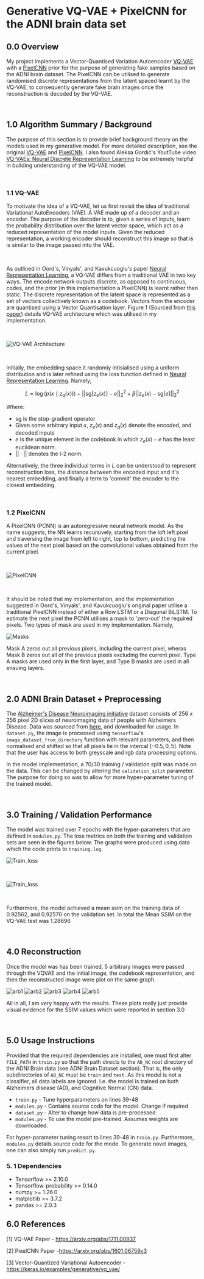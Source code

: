 # Generative VQ-VAE + PixelCNN for the ADNI brain data set

## 0.0 Overview
My project implements a Vector-Quantised Variation Autoencoder [VQ-VAE](https://arxiv.org/abs/1711.00937) with a 
[PixelCNN](https://arxiv.org/abs/1601.06759v3) prior for the purpose of generating fake samples based on the ADNI 
brain dataset. The PixelCNN can be utilised to generate randomised discrete representations from the latent spaced
learnt by the VQ-VAE, to consequently generate fake brain images once the reconstruction is decoded by the VQ-VAE. 

<br/>

## 1.0 Algorithm Summary / Background

The purpose of this section is to provide brief background theory on the models used in my generative model. For more 
detailed description, see the original [VQ-VAE](https://arxiv.org/abs/1711.00937) and [PixelCNN](https://arxiv.org/abs/1601.06759v3).
I also found Aleksa Gordić's YoutTube video [VQ-VAEs: Neural Discrete Representation Learning](https://youtu.be/VZFVUrYcig0?si=WxpLWRl29EnONKiI)
to be extremely helpful in building understanding of the VQ-VAE model. 
 
<br>

### 1.1 VQ-VAE
To motivate the idea of a VQ-VAE, let us first revisit the idea of traditional Variational AutoEncoders (VAE). A VAE 
made up of a decoder and an encoder. The purpose of the decoder is to, given a series of inputs, learn the probability 
distribution over the latent vector space, which act as a reduced representation of the model inputs. Given the reduced 
representation, a working encoder should reconstruct this image so that is is similar to the image passed into the VAE. 

<br/>
  
As outlined in Oord's, Vinyals', and Kavukcuoglu's paper [Neural Representation Learning](https://arxiv.org/abs/1711.00937),
a VQ-VAE differs from a traditional VAE in two key ways. The encode network outputs discrete, as opposed to continuous, 
codes, and the prior (in this implementation a PixelCNN) is learnt rather than static. The discrete representation of the
latent space is represented as a set of vectors collectively known as a codebook. Vectors from the encoder are quantised
using a Vector Quantisation layer. Figure 1 (Sourced from [this paper](https://arxiv.org/abs/1711.00937)) details VQ-VAE
architecture which was utilised in my 
implementation.

<br/>

![VQ-VAE Architecture](Images/VQVAE.png)

<br/>

Initially, the embedding space it randomly intisialised using a uniform distribution and is later refined using the loss
function defined in [Neural Representation Learning](https://arxiv.org/abs/1711.00937). Namely,

$$L = \log\left( p\left( x \mid z_q\left( x\right) \right) \right) + \left| \left| \text{sg}\left[ z_e(x)\right] - e 
\right| \right|_2^2 + \beta \left|\left| z_e(x) - \text{sg}[e] \right| \right|_2^2$$

Where:
* $\text{sg}$ is the stop-gradient operator
* Given some arbitrary input $x$, $z_e(x)$ and $z_q(x)$ denote the encoded, and decoded inputs
* $e$ is the unique element in the codebook in which $z_e(x) - e$ has the least euclidean norm.
* $||\cdot||$ denotes the l-2 norm.

Alternatively, the three individual terms in $L$ can be understood to represent reconstruction loss, the distance between
the encoded input and it's nearest embedding, and finally a term to 'commit' the encoder to the closest embedding.

<br/>

### 1.2 PixelCNN

A PixelCNN (PCNN) is an autoregressive neural network model. As the name suggests, the NN learns recursively, starting
from the loft left pixel and traversing the image from left to right, top to bottom, predicting the values of the next
pixel based on the convolutional values obtained from the current pixel. 

<br/>

![PixelCNN](Images/PCNN.png)

<br/>

It should be noted that my implementation, and the implementation suggested in Oord's, Vinyals', and Kavukcuoglu's 
original paper utilise a traditional PixelCNN instead of either a Row LSTM or a Diagonal BiLSTM. To estimate the next
pixel the PCNN utilises a mask to 'zero-out' the required pixels. Two types of mask are used in my implementation. 
Namely, 

![Masks](Images/marks.png)

Mask A zeros out all previous pixels, including the current pixel, wheras Mask B zeros out all of the previous pixels
excluding the current pixel. Type A masks are used only in the first layer, and Type B masks are used in all ensuing
layers.

<br/>

## 2.0 ADNI Brain Dataset + Preprocessing
The [Alzheimer's Disease Neuroimaging initiative](https://adni.loni.usc.edu/) dataset consists of 256 x 256 pixel 2D
slices of neuroimaging data of people with Alzheimers Disease. Data was sourced from [here](https://cloudstor.aarnet.edu.au/plus/s/L6bbssKhUoUdTSI),
and downloaded for usage. In `dataset.py`, the image is processed using `tensorflow`'s `image_dataset_from_directory`
function with relevant parameters, and then normalised and shifted so that all pixels lie in the intercal $[-0.5, 0,5]$.
Note that the user has access to both greyscale and rgb data processing options.

In the model implementation, a $70/30$ training / validation split was made on the data. This can be changed by altering
the `validation_split` parameter. The purpose for doing so was to allow for more hyper-parameter tuning
of the trained model. 



<br/>


## 3.0 Training / Validation Performance

The model was trained over 7 epochs with the hyper-parameters that are defined in `modules.py`. The loss
metrics on both the training and validation sets are seen in the figures below. The graphs were produced
using data which the code prints to `training.log`. 

![Train_loss](Images/LOSS_TRAIN.png)

<br/>

![Train_loss](Images/LOSS_VAL.png)

<br/>

Furthermore, the model achieved a mean ssim on the training data of 0.92562, and 0.92570
on the validation set. In total the Mean SSIM on the VQ-VAE test was 1.28696


<br/>

## 4.0 Reconstruction
Once the model was has been trained, 5 arbitrary images were passed through the VQVAE and the initial
image, the codebook representation, and then the reconstructed image were plot on the same graph.


![arb1](Images/arb1.png)
![arb2](Images/arb2.png)
![arb3](Images/arb3.png)
![arb4](Images/arb4.png)
![arb5](Images/arb5.png)

All in all, I am very happy with the results. These plots really just provide visual evidence for
the SSIM values which were reported in section 3.0

<br/>

## 5.0 Usage Instructions

Provided that the required dependencies are installed, one must first alter `FILE_PATH` in `train.py` so that the 
path directs to the `AD_NC` root directory of the ADNI Brain data (see ADNI Brain Dataset section). That is, the 
only subdirectories of `AD_NC` must be `train` and `test`. As this model is not a classifier, all data labels are
ignored. I.e. the model is trained on both Alzheimers disease (AD), and Cognitive Normal (CN) data.

* `train.py` - Tune hyperparameters on lines 39-48
* `modules.py` - Contains source code for the model. Change if required
* `dataset.py` - Alter to change how data is pre-processed
* `modules.py` - To use the model pre-trained. Assumes weights are downloaded.

For hyper-parameter tuning resort to lines 39-48 in `train.py`. Furthermore, `modules.py` details source code
for the mode. To generate novel images, one can also simply run `predict.py`. 

### 5. 1 Dependencies
* Tensorflow >= 2.10.0
* Tensorflow-probability >= 0.14.0
* numpy >= 1.26.0
* matplotlib >= 3.7.2
* pandas >= 2.0.3

## 6.0 References


[1] VQ-VAE Paper - https://arxiv.org/abs/1711.00937

[2] PixelCNN Paper -https://arxiv.org/abs/1601.06759v3

[3] Vector-Quantized Variational Autoencoder - https://keras.io/examples/generative/vq_vae/
